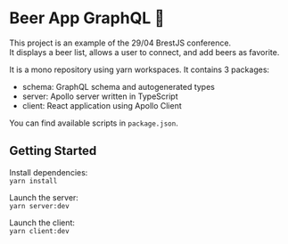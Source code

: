 # Beer App GraphQL 🍺

This project is an example of the 29/04 BrestJS conference.  
It displays a beer list, allows a user to connect, and add beers as favorite.

It is a mono repository using yarn workspaces. It contains 3 packages:

- schema: GraphQL schema and autogenerated types
- server: Apollo server written in TypeScript
- client: React application using Apollo Client

You can find available scripts in `package.json`.

## Getting Started

Install dependencies:  
`yarn install`

Launch the server:  
`yarn server:dev`

Launch the client:  
`yarn client:dev`
